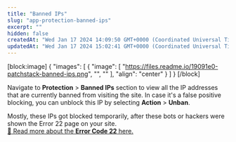 ```yaml
---
title: "Banned IPs"
slug: "app-protection-banned-ips"
excerpt: ""
hidden: false
createdAt: "Wed Jan 17 2024 14:09:50 GMT+0000 (Coordinated Universal Time)"
updatedAt: "Wed Jan 17 2024 15:02:41 GMT+0000 (Coordinated Universal Time)"
---
```

[block:image]
{
  "images": [
    {
      "image": [
        "https://files.readme.io/19091e0-patchstack-banned-ips.png",
        "",
        ""
      ],
      "align": "center"
    }
  ]
}
[/block]


Navigate to **Protection** > **Banned IPs** section to view all the IP addresses that are currently banned from visiting the site. In case it's a false positive blocking, you can unblock this IP by selecting **Action** > **Unban**. 

Mostly, these IPs got blocked temporarily, after these bots or hackers were shown the Error 22 page on your site.  
<a href="https://docs.patchstack.com/docs/error-code-22" target="_blank">📖 Read more about the **Error Code 22** here.</a>
